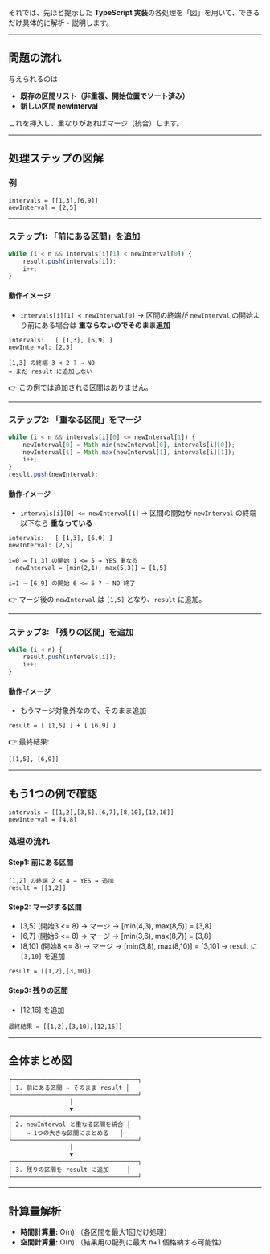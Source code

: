 それでは、先ほど提示した **TypeScript 実装**の各処理を「図」を用いて、できるだけ具体的に解析・説明します。

---

## 問題の流れ

与えられるのは

- **既存の区間リスト（非重複、開始位置でソート済み）**
- **新しい区間 newInterval**

これを挿入し、重なりがあればマージ（統合）します。

---

## 処理ステップの図解

### 例

```
intervals = [[1,3],[6,9]]
newInterval = [2,5]
```

---

### ステップ1: 「前にある区間」を追加

```ts
while (i < n && intervals[i][1] < newInterval[0]) {
    result.push(intervals[i]);
    i++;
}
```

#### 動作イメージ

- `intervals[i][1] < newInterval[0]`
  → 区間の終端が `newInterval` の開始より前にある場合は **重ならないのでそのまま追加**

```
intervals:   [ [1,3], [6,9] ]
newInterval: [2,5]

[1,3] の終端 3 < 2 ? → NO
⇒ まだ result に追加しない
```

👉 この例では追加される区間はありません。

---

### ステップ2: 「重なる区間」をマージ

```ts
while (i < n && intervals[i][0] <= newInterval[1]) {
    newInterval[0] = Math.min(newInterval[0], intervals[i][0]);
    newInterval[1] = Math.max(newInterval[1], intervals[i][1]);
    i++;
}
result.push(newInterval);
```

#### 動作イメージ

- `intervals[i][0] <= newInterval[1]`
  → 区間の開始が `newInterval` の終端以下なら **重なっている**

```
intervals:   [ [1,3], [6,9] ]
newInterval: [2,5]

i=0 → [1,3] の開始 1 <= 5 → YES 重なる
  newInterval = [min(2,1), max(5,3)] = [1,5]

i=1 → [6,9] の開始 6 <= 5 ? → NO 終了
```

👉 マージ後の `newInterval` は `[1,5]` となり、`result` に追加。

---

### ステップ3: 「残りの区間」を追加

```ts
while (i < n) {
    result.push(intervals[i]);
    i++;
}
```

#### 動作イメージ

- もうマージ対象外なので、そのまま追加

```
result = [ [1,5] ] + [ [6,9] ]
```

👉 最終結果:

```
[[1,5], [6,9]]
```

---

## もう1つの例で確認

```
intervals = [[1,2],[3,5],[6,7],[8,10],[12,16]]
newInterval = [4,8]
```

### 処理の流れ

#### Step1: 前にある区間

```
[1,2] の終端 2 < 4 → YES → 追加
result = [[1,2]]
```

#### Step2: マージする区間

- \[3,5] (開始3 <= 8) → マージ → \[min(4,3), max(8,5)] = \[3,8]
- \[6,7] (開始6 <= 8) → マージ → \[min(3,6), max(8,7)] = \[3,8]
- \[8,10] (開始8 <= 8) → マージ → \[min(3,8), max(8,10)] = \[3,10]
  → result に `[3,10]` を追加

```
result = [[1,2],[3,10]]
```

#### Step3: 残りの区間

- \[12,16] を追加

```
最終結果 = [[1,2],[3,10],[12,16]]
```

---

## 全体まとめ図

```
┌───────────────────────────────────┐
│ 1. 前にある区間 → そのまま result │
└───────────────────────────────────┘
                 │
                 ▼
┌───────────────────────────────────┐
│ 2. newInterval と重なる区間を統合 │
│    → 1つの大きな区間にまとめる   │
└───────────────────────────────────┘
                 │
                 ▼
┌───────────────────────────────────┐
│ 3. 残りの区間を result に追加     │
└───────────────────────────────────┘
```

---

## 計算量解析

- **時間計算量:** O(n) （各区間を最大1回だけ処理）
- **空間計算量:** O(n) （結果用の配列に最大 n+1 個格納する可能性）

